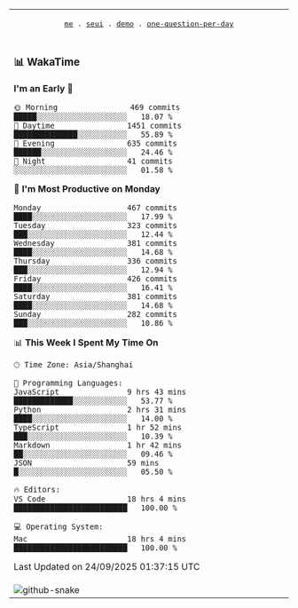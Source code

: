 
<div align="center">

<table>
<tr><td>
  <p align="center">
  <samp>
    <a href="https://github.com/seaeam/seaeam">me</a> .
    <a href="https://github.com/SeaMmMm/se-element">seui</a> .
    <a href="https://github.com/seaeam/project-demo">demo</a> .
    <a href="https://github.com/506-FETL/one-question-per-day">one-question-per-day</a>
    
  </samp>
    </p>
</td></tr>

<tr><td>

### 📊 WakaTime

<!--START_SECTION:waka-->
**I'm an Early 🐤** 

```text
🌞 Morning                469 commits         █████░░░░░░░░░░░░░░░░░░░░   18.07 % 
🌆 Daytime                1451 commits        ██████████████░░░░░░░░░░░   55.89 % 
🌃 Evening                635 commits         ██████░░░░░░░░░░░░░░░░░░░   24.46 % 
🌙 Night                  41 commits          ░░░░░░░░░░░░░░░░░░░░░░░░░   01.58 % 
```
📅 **I'm Most Productive on Monday** 

```text
Monday                   467 commits         ████░░░░░░░░░░░░░░░░░░░░░   17.99 % 
Tuesday                  323 commits         ███░░░░░░░░░░░░░░░░░░░░░░   12.44 % 
Wednesday                381 commits         ████░░░░░░░░░░░░░░░░░░░░░   14.68 % 
Thursday                 336 commits         ███░░░░░░░░░░░░░░░░░░░░░░   12.94 % 
Friday                   426 commits         ████░░░░░░░░░░░░░░░░░░░░░   16.41 % 
Saturday                 381 commits         ████░░░░░░░░░░░░░░░░░░░░░   14.68 % 
Sunday                   282 commits         ███░░░░░░░░░░░░░░░░░░░░░░   10.86 % 
```


📊 **This Week I Spent My Time On** 

```text
🕑︎ Time Zone: Asia/Shanghai

💬 Programming Languages: 
JavaScript               9 hrs 43 mins       █████████████░░░░░░░░░░░░   53.77 % 
Python                   2 hrs 31 mins       ████░░░░░░░░░░░░░░░░░░░░░   14.00 % 
TypeScript               1 hr 52 mins        ███░░░░░░░░░░░░░░░░░░░░░░   10.39 % 
Markdown                 1 hr 42 mins        ██░░░░░░░░░░░░░░░░░░░░░░░   09.46 % 
JSON                     59 mins             █░░░░░░░░░░░░░░░░░░░░░░░░   05.50 % 

🔥 Editors: 
VS Code                  18 hrs 4 mins       █████████████████████████   100.00 % 

💻 Operating System: 
Mac                      18 hrs 4 mins       █████████████████████████   100.00 % 
```


 Last Updated on 24/09/2025 01:37:15 UTC
<!--END_SECTION:waka-->
</td></tr>

<tr><td>
  <img alt="github-snake" src="profile-snake-contrib/github-user-contribution.svg"/>
</td></tr>

</table>
